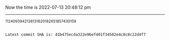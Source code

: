 Now the time is 2022-07-13 20:48:12 pm

---

<small>1124093942138131620182651857430159</small>

```txt

Latest commit SHA is: 41b475ecda322e96ef401f34502e4c8c8c22d4f7
```
